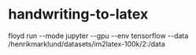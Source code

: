# handwriting-to-latex

floyd run --mode jupyter --gpu --env tensorflow --data /henrikmarklund/datasets/im2latex-100k/2:/data
